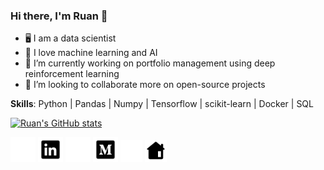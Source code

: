 ### Hi there, I'm Ruan 👋

- 🖥 I am a data scientist
- 🧠 I love machine learning and AI
- 🔭 I’m currently working on portfolio management using deep reinforcement learning
- 👯 I’m looking to collaborate more on open-source projects

**Skills**:
Python | Pandas | Numpy | Tensorflow | scikit-learn | Docker | SQL

[![Ruan's GitHub stats](https://github-readme-stats.vercel.app/api?username=ruankie&show_icons=true&theme=slateorange&count_private=true&include_all_commits=true)](https://github.com/anuraghazra/github-readme-stats)

[<img src='icons/linkedin-light.svg' alt='linkedin' height='40'>](https://www.linkedin.com/in/ruan-pretorius/#gh-dark-mode-only)
[<img src='icons/linkedin-dark.svg' alt='linkedin' height='40'>](https://www.linkedin.com/in/ruan-pretorius/#gh-light-mode-only)
[<img src='icons/medium-light.svg' alt='linkedin' height='40'>](https://medium.com/@ruankie#gh-dark-mode-only)
[<img src='icons/medium-dark.svg' alt='linkedin' height='40'>](https://medium.com/@ruankie#gh-light-mode-only)
[<img src='icons/home-light.svg' alt='linkedin' height='35'>](https://ruankie.github.io/#gh-dark-mode-only)
[<img src='icons/home-dark.svg' alt='linkedin' height='35'>](https://ruankie.github.io/#gh-light-mode-only)
<!--
**ruankie/ruankie** is a ✨ _special_ ✨ repository because its `README.md` (this file) appears on your GitHub profile.

Here are some ideas to get you started:

- 🔭 I’m currently working on ...
- 🌱 I’m currently learning ...
- 👯 I’m looking to collaborate on ...
- 🤔 I’m looking for help with ...
- 💬 Ask me about ...
- 📫 How to reach me: ...
- 😄 Pronouns: ...
- ⚡ Fun fact: ...

Use these icons:
https://icons8.com/icon/set/social-media/ios-glyphs
save .svg with size 50x50
-->
